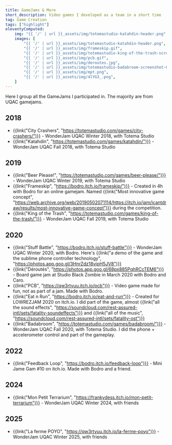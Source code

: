 ```yaml
---
title: GameJams & More
short_description: Video games I developed as a team in a short time
tag: Game Creation
tags: ["highlight"]
eleventyComputed:
    img: "{{ '/' | url }}_assets/img/totemastudio-katahdin-header.png"
    images: [
        "{{ '/' | url }}_assets/img/totemastudio-katahdin-header.png",
        "{{ '/' | url }}_assets/img/frameskip.gif",
        "{{ '/' | url }}_assets/img/totemastudio-king-of-the-trash-screenshot-01.jpg",
        "{{ '/' | url }}_assets/img/pcb.gif",
        "{{ '/' | url }}_assets/img/deroutes.jpg",
        "{{ '/' | url }}_assets/img/totemastudio-badabroom-screenshot-03.jpg",
        "{{ '/' | url }}_assets/img/mpt.png",
        "{{ '/' | url }}_assets/img/4lYG3_.png",
    ]
---
```


Here I group all the GameJams I participated in. The majority are from UQAC gamejams.

## 2018

- {{link("City Crashers", "https://totemastudio.com/games/city-crashers/")}} - WonderJam UQAC Winter 2018, with Totema Studio
- {{link("Katahdin", "https://totemastudio.com/games/katahdin/")}} - WonderJam UQAC Fall 2018, with Totema Studio

## 2019
- {{link("Beer Please!", "https://totemastudio.com/games/beer-please/")}} - WonderJam UQAC Winter 2019, with Totema Studio
- {{link("Frameskip", "https://bodro.itch.io/frameskip/")}} - Created in 4h with Bodro for an online gamejam. Named {{link("Most innovative game concept", "https://web.archive.org/web/20190502071114/https://itch.io/jam/icantdraw/results/most-innovative-game-concept")}} during the competition.
- {{link("King of the Trash", "https://totemastudio.com/games/king-of-the-trash/")}} - WonderJam UQAC Fall 2019, with Totema Studio

## 2020
- {{link("Stuff Battle", "https://bodro.itch.io/stuff-battle")}} - WonderJam UQAC Winter 2020, with Bodro. Here's {{link("a demo of the game and the sublime phone controller technology", "https://photos.app.goo.gl/3HnrZdz18vipH5JV8")}}
- {{link("Déroutés", "https://photos.app.goo.gl/68px885PqhRCcTEM6")}} - Board game jam at Studio Black Zombie in March 2020 with Bodro and Caro.
- {{link("PCB", "https://qw3rtyuu.itch.io/pcb")}} - Video game made for fun, not as part of a jam. Made with Bodro.
- {{link("Eat n Run", "https://bodro.itch.io/eat-and-run")}} - Created for LOWREZJAM 2020 on itch.io. I did part of the game, almost {{link("all the sound effects", "https://soundcloud.com/rest-assured-intl/sets/fatality-soundeffects")}} and {{link("all of the music", "https://soundcloud.com/rest-assured-intl/sets/fatality-ost")}}
- {{link("Badabroom", "https://totemastudio.com/games/badabroom/")}} - WonderJam UQAC Fall 2020, with Totema Studio. I did the phone + accelerometer control and part of the gameplay.

## 2022

- {{link("Feedback Loop", "https://bodro.itch.io/feedback-loop")}} - Mini Jame Gam #10 on itch.io. Made with Bodro and a friend.

## 2024

- {{link("Mon Petit Terrarium", "https://frankydess.itch.io/mon-petit-terrarium")}} - WonderJam UQAC Winter 2024, with friends

## 2025

- {{link("La ferme POYO", "https://qw3rtyuu.itch.io/la-ferme-poyo")}} - WonderJam UQAC Winter 2025, with friends
